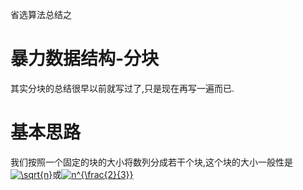省选算法总结之
# 暴力数据结构-分块

其实分块的总结很早以前就写过了,只是现在再写一遍而已.

# 基本思路
我们按照一个固定的块的大小将数列分成若干个块,这个块的大小一般性是<a href="https://www.codecogs.com/eqnedit.php?latex=\sqrt{n}" target="_blank"><img src="https://latex.codecogs.com/gif.latex?\sqrt{n}" title="\sqrt{n}" /></a>或<a href="https://www.codecogs.com/eqnedit.php?latex=n^{\frac{2}{3}}" target="_blank"><img src="https://latex.codecogs.com/gif.latex?n^{\frac{2}{3}}" title="n^{\frac{2}{3}}" /></a>
